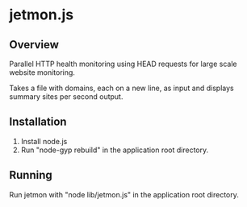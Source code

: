 
jetmon.js
=========

Overview
--------

Parallel HTTP health monitoring using HEAD requests for large scale website monitoring.

Takes a file with domains, each on a new line, as input and displays summary sites per second output.

Installation
------------

1) Install node.js
2) Run "node-gyp rebuild" in the application root directory.

Running
-------

Run jetmon with "node lib/jetmon.js" in the application root directory.

